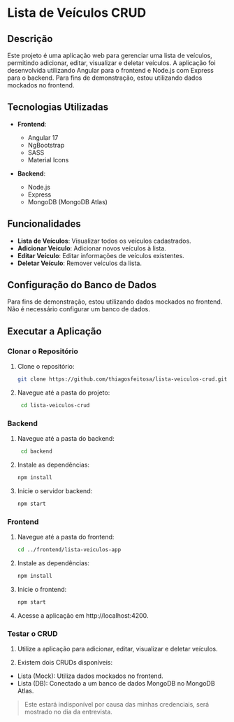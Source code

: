 # Lista de Veículos CRUD

## Descrição

Este projeto é uma aplicação web para gerenciar uma lista de veículos, permitindo adicionar, editar, visualizar e deletar veículos. A aplicação foi desenvolvida utilizando Angular para o frontend e Node.js com Express para o backend. Para fins de demonstração, estou utilizando dados mockados no frontend.

## Tecnologias Utilizadas

- **Frontend**:
  - Angular 17
  - NgBootstrap
  - SASS
  - Material Icons

- **Backend**:
  - Node.js
  - Express
  - MongoDB (MongoDB Atlas)

## Funcionalidades

- **Lista de Veículos**: Visualizar todos os veículos cadastrados.
- **Adicionar Veículo**: Adicionar novos veículos à lista.
- **Editar Veículo**: Editar informações de veículos existentes.
- **Deletar Veículo**: Remover veículos da lista.

## Configuração do Banco de Dados

Para fins de demonstração, estou utilizando dados mockados no frontend. Não é necessário configurar um banco de dados.

## Executar a Aplicação

### Clonar o Repositório

1. Clone o repositório:
   ```bash
   git clone https://github.com/thiagosfeitosa/lista-veiculos-crud.git

2. Navegue até a pasta do projeto:
   ```bash
    cd lista-veiculos-crud

### Backend
1. Navegue até a pasta do backend:
   ```bash
    cd backend

2. Instale as dependências:
    ```bash
    npm install

3. Inicie o servidor backend:
    ```bash
    npm start

### Frontend
1. Navegue até a pasta do frontend:
    ```bash
    cd ../frontend/lista-veiculos-app

2. Instale as dependências:
    ```bash
    npm install

3. Inicie o frontend:
    ```bash
    npm start

4. Acesse a aplicação em http://localhost:4200.

### Testar o CRUD
1. Utilize a aplicação para adicionar, editar, visualizar e deletar veículos.

2. Existem dois CRUDs disponíveis:
 - Lista (Mock): Utiliza dados mockados no frontend.
 - Lista (DB): Conectado a um banco de dados MongoDB no MongoDB Atlas.
 > Este estará indisponível por causa das minhas credenciais, será mostrado no dia da entrevista.

